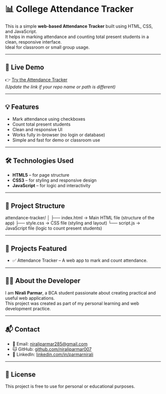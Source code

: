 # 📊 College Attendance Tracker

This is a simple **web-based Attendance Tracker** built using HTML, CSS, and JavaScript.  
It helps in marking attendance and counting total present students in a clean, responsive interface.  
Ideal for classroom or small group usage.

---

## 🔗 Live Demo

👉 [Try the Attendance Tracker](https://niraliparmar007.github.io/attendance-tracker/)  
*(Update the link if your repo name or path is different)*

---

## 💡 Features

- Mark attendance using checkboxes
- Count total present students
- Clean and responsive UI
- Works fully in-browser (no login or database)
- Simple and fast for demo or classroom use

---

## 🛠️ Technologies Used

- **HTML5** – for page structure  
- **CSS3** – for styling and responsive design  
- **JavaScript** – for logic and interactivity  

---

## 📁 Project Structure

attendance-tracker/
│
├── index.html     → Main HTML file (structure of the app)
├── style.css      → CSS file (styling and layout)
└── script.js      → JavaScript file (logic to count present students)

---

## 📌 Projects Featured

- ✅ Attendance Tracker – A web app to mark and count attendance.

---

## 🧑‍💻 About the Developer

I am **Nirali Parmar**, a BCA student passionate about creating practical and useful web applications.  
This project was created as part of my personal learning and web development practice.

---

## 📬 Contact

- 📧 Email: [niraliparmar285@gmail.com](mailto:niraliparmar285@gmail.com)  
- 🐱 GitHub: [github.com/niraliparmar007](https://github.com/niraliparmar007)  
- 🔗 LinkedIn: [linkedin.com/in/parmarnirali](https://linkedin.com/in/parmarnirali)

---

## 📄 License

This project is free to use for personal or educational purposes.
